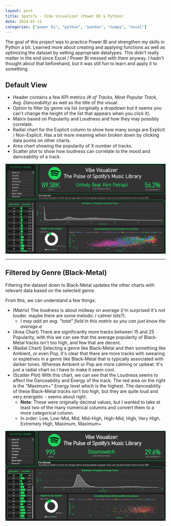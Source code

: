 ```yaml
---
layout: post
title: Spotify - Vibe Visualizer (Power BI & Python)
date: 2024-01-11
categories: ["power bi", "python", "pandas", "numpy", "excel"]
---
```


The goal of this project was to practice Power BI and strengthen my skills in Python a bit. Learned more about creating and applying functions as well as optimizing the dataset by setting appropriate datatypes. This didn't really matter in the end since Excel / Power BI messed with them anyway. I hadn't thought about that beforehand, but it was still fun to learn and apply it to something.

## **Default View**
- Header contains a few KPI metrics *(# of Tracks, Most Popular Track, Avg. Danceability)* as well as the title of the visual.
- Option to filter by genre via list (originally a dropdown but it seems you can't change the height of the list that appears when you click it).
- Matrix based on Popularity and Loudness and how they may possibly correlate.
- Radial chart for the Explicit column to show how many songs are Explicit / Non-Explicit. Has a bit more meaning when broken down by clicking data points on other charts.
- Area chart showing the popularity of X number of tracks.
- Scatter plot to show how loudness can correlate to the mood and danceability of a track.
  
![Spotify Visual](../../img/spotify_vis.PNG)

---

## **Filtered by Genre (Black-Metal)**
Filtering the dataset down to Black-Metal updates the other charts with relevant data based on the selected genre. 

From this, we can understand a few things:
- (Matrix) The loudness is about midway on average (i'm surprised it's not louder. maybe there are some melodic / calmer bits?).
  - *I may add an avg. "total" field in this matrix so you can just know the average.a*
- (Area Chart) There are significantly more tracks between 15 and 25 Popularity, with this we can see that the average popularity of Black-Metal tracks isn't too high, and few that are decent.
- (Radial Chart) Selecting a genre like Black-Metal and then something like Ambient, or even Pop, it's clear that there are more tracks with swearing or expletives in a genre like Black-Metal that is typically associated with darker tones. Whereas Ambient or Pop are more calming or upbeat. It's just a radial chart so I have to make it seem cool.
- (Scatter Plot) With this chart, we can see that the Loudness seems to affect the Danceability and Energy of the track. The red area on the right is the "Maximum+" Energy level which is the highest. The danceability of these Black-Metal tracks isn't too high, but they are quite loud and very energetic - seems about right.
  - **Note**: These were originally decimal values, but I wanted to take at least two of the many numerical columns and convert them to a more categorical column.
  - In order: Low, Low-Mid, Mid, Mid-High, High-Mid, High, Very High, Extremely High, Maximum, Maximum+

![Genre Filter](../../img/spotify_vis_genre_select.PNG)

